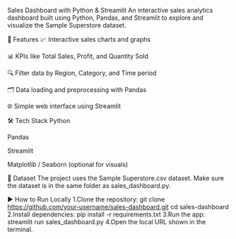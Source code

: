 Sales Dashboard with Python & Streamlit
An interactive sales analytics dashboard built using Python, Pandas, and Streamlit to explore and visualize the Sample Superstore dataset.

🚀 Features
📈 Interactive sales charts and graphs

📊 KPIs like Total Sales, Profit, and Quantity Sold

🔍 Filter data by Region, Category, and Time period

🗂 Data loading and preprocessing with Pandas

🌐 Simple web interface using Streamlit

🛠️ Tech Stack
Python

Pandas

Streamlit

Matplotlib / Seaborn (optional for visuals)

📂 Dataset
The project uses the Sample Superstore.csv dataset.
Make sure the dataset is in the same folder as sales_dashboard.py.

▶️ How to Run Locally
1.Clone the repository:
git clone https://github.com/your-username/sales-dashboard.git
cd sales-dashboard
2.Install dependencies:
pip install -r requirements.txt
3.Run the app:
streamlit run sales_dashboard.py
4.Open the local URL shown in the terminal.

